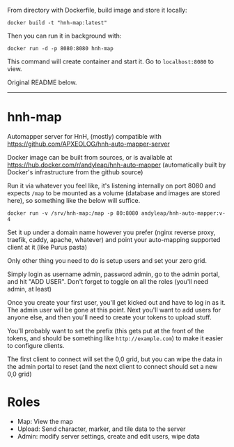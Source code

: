 From directory with Dockerfile, build image and store it locally:

`docker build -t "hnh-map:latest"`

Then you can run it in background with:

`docker run -d -p 8080:8080 hnh-map`

This command will create container and start it. Go to `localhost:8080` to view.

Original README below.

---

# hnh-map

Automapper server for HnH, (mostly) compatible with https://github.com/APXEOLOG/hnh-auto-mapper-server

Docker image can be built from sources, or is available at https://hub.docker.com/r/andyleap/hnh-auto-mapper 
(automatically built by Docker's infrastructure from the github source)

Run it via whatever you feel like, it's listening internally on port 8080 and expects `/map` to be mounted as a volume 
(database and images are stored here), so something like the below will suffice.

    docker run -v /srv/hnh-map:/map -p 80:8080 andyleap/hnh-auto-mapper:v-4
  
Set it up under a domain name however you prefer (nginx reverse proxy, traefik, caddy, apache, whatever) and 
point your auto-mapping supported client at it (like Purus pasta)

Only other thing you need to do is setup users and set your zero grid.

Simply login as username admin, password admin, go to the admin portal, and hit "ADD USER".  Don't forget to toggle on all the roles (you'll need admin, at least)

Once you create your first user, you'll get kicked out and have to log in as it.
The admin user will be gone at this point.  Next you'll want to add users for anyone else, and then you'll need to create your tokens to upload stuff.

You'll probably want to set the prefix (this gets put at the front of the tokens, and should be something like `http://example.com`) to make it easier to configure clients.

The first client to connect will set the 0,0 grid, but you can wipe the data in the admin portal to reset (and the next client to connect should set a new 0,0 grid)

Roles
=====

- Map: View the map
- Upload: Send character, marker, and tile data to the server
- Admin: modify server settings, create and edit users, wipe data
